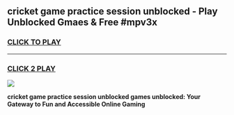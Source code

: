 
## cricket game practice session unblocked - Play Unblocked Gmaes & Free #mpv3x
<h3>
<a href="https://premium.freeplayer.one?title=cricket_game_practice_session_unblocked&ref=03M">CLICK TO PLAY</a></h3>
<hr>

<h3>
<a href="https://premium.freeplayer.one?title=cricket_game_practice_session_unblocked&ref=03M">CLICK 2 PLAY</a>
  
</h3>

<a href="https://premium.freeplayer.one?title=cricket_game_practice_session_unblocked&ref=03M"><img src="https://clearcache.store/games.png"></a>


**cricket game practice session unblocked games unblocked: Your Gateway to Fun and Accessible Online Gaming**
